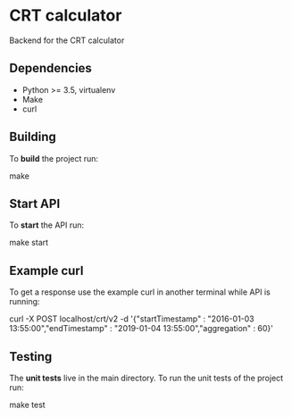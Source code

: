 CRT calculator
=============================

Backend for the CRT calculator

Dependencies
------------

* Python >= 3.5, virtualenv
* Make
* curl

Building
--------

To **build** the project run:

make

Start API
--------

To **start** the API run:

make start
    
Example curl
--------

To get a response use the example curl in another terminal while API is running:

curl -X POST localhost/crt/v2 -d '{"startTimestamp" : "2016-01-03 13:55:00","endTimestamp" : "2019-01-04 13:55:00","aggregation" : 60}'


Testing
-------

The **unit tests** live in the main directory.
To run the unit tests of the project run:

make test

